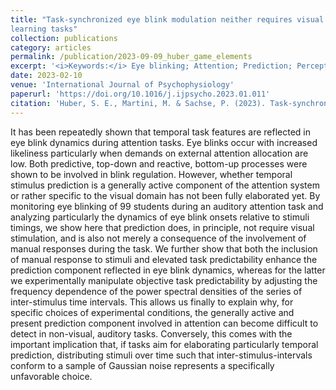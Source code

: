 ```yaml
---
title: "Task-synchronized eye blink modulation neither requires visual stimulation nor active motor response and is modulated by task predictability
learning tasks"
collection: publications
category: articles
permalink: /publication/2023-09-09_huber_game_elements
excerpt: '<i>Keywords:</i> Eye blinking; Attention; Prediction; Perception; Sensory-motor coordination; Auditory attention task; Synchronization; Predictability'
date: 2023-02-10
venue: 'International Journal of Psychophysiology'
paperurl: 'https://doi.org/10.1016/j.ijpsycho.2023.01.011'
citation: 'Huber, S. E., Martini, M. & Sachse, P. (2023). Task-synchronized eye blink modulation neither requires visual stimulation nor active motor response and is modulated by task predictability. <i>International Journal of Psychophysiology, 187</i>, 1-10.'
---
```


It has been repeatedly shown that temporal task features are reflected in eye blink dynamics during attention tasks. Eye blinks occur with increased likeliness particularly when demands on external attention allocation are low. Both predictive, top-down and reactive, bottom-up processes were shown to be involved in blink regulation. However, whether temporal stimulus prediction is a generally active component of the attention system or rather specific to the visual domain has not been fully elaborated yet. By monitoring eye blinking of 99 students during an auditory attention task and analyzing particularly the dynamics of eye blink onsets relative to stimuli timings, we show here that prediction does, in principle, not require visual stimulation, and is also not merely a consequence of the involvement of manual responses during the task. We further show that both the inclusion of manual response to stimuli and elevated task predictability enhance the prediction component reflected in eye blink dynamics, whereas for the latter we experimentally manipulate objective task predictability by adjusting the frequency dependence of the power spectral densities of the series of inter-stimulus time intervals. This allows us finally to explain why, for specific choices of experimental conditions, the generally active and present prediction component involved in attention can become difficult to detect in non-visual, auditory tasks. Conversely, this comes with the important implication that, if tasks aim for elaborating particularly temporal prediction, distributing stimuli over time such that inter-stimulus-intervals conform to a sample of Gaussian noise represents a specifically unfavorable choice.
